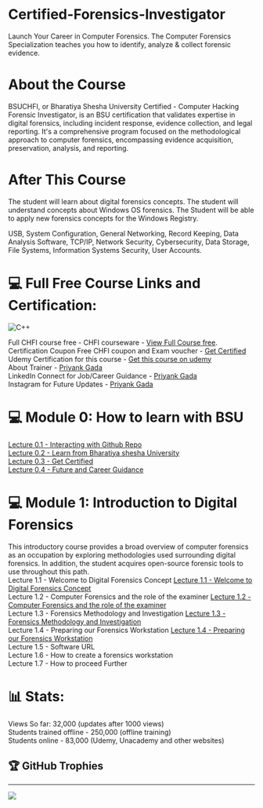 # Certified-Forensics-Investigator
Launch Your Career in Computer Forensics. The Computer Forensics Specialization teaches you how to identify, analyze &amp; collect forensic evidence.  </br>

# About the Course
BSUCHFI, or Bharatiya Shesha University Certified - Computer Hacking Forensic Investigator, is an BSU certification that validates expertise in digital forensics, including incident response, evidence collection, and legal reporting. It's a comprehensive program focused on the methodological approach to computer forensics, encompassing evidence acquisition, preservation, analysis, and reporting.  </br>

# After This Course
The student will learn about digital forensics concepts.
The student will understand concepts about Windows OS forensics.
The Student will be able to apply new forensics concepts for the Windows Registry.

USB, System Configuration, General Networking, Record Keeping, Data Analysis Software, TCP/IP, Network Security, Cybersecurity, Data Storage, File Systems, Information Systems Security, User Accounts.


# 💻 Full Free Course Links and Certification:  </br>
![C++](https://img.shields.io/badge/c++-%2300599C.svg?style=for-the-badge&logo=c%2B%2B&logoColor=white)  </br>

Full CHFI course free - CHFI courseware - [View Full Course free](https://www.youtube.com/watch?v=X3-bTQpx7T8&list=PLNoxDhp7acwq_hxQxHotIgRZG-GVzi5x5).  </br>
Certification Coupon Free CHFI coupon and Exam voucher - [Get Certified](https://www.iSerpent.com)  </br>
Udemy Certification for this course - [Get this course on udemy](https://www.udemy.com/user/priyank-gada/)  </br>
About Trainer - [Priyank Gada](https://www.priyankgada.com)  </br>
LinkedIn Connect for Job/Career Guidance - [Priyank Gada](https://www.linkedin.com/in/priyankgada)  </br>
Instagram for Future Updates - [Priyank Gada](https://www.instagram.com/gada.priyank)  </br>

# 💻 Module 0: How to learn with BSU
[Lecture 0.1 - Interacting with Github Repo](https://www.youtube.com/watch?v=X3-bTQpx7T8&list=PLNoxDhp7acwq_hxQxHotIgRZG-GVzi5x5) </br>
[Lecture 0.2 - Learn from Bharatiya shesha University](https://www.youtube.com/watch?v=X3-bTQpx7T8&list=PLNoxDhp7acwq_hxQxHotIgRZG-GVzi5x5) </br>
[Lecture 0.3 - Get Certified](https://www.youtube.com/watch?v=X3-bTQpx7T8&list=PLNoxDhp7acwq_hxQxHotIgRZG-GVzi5x5) </br>
[Lecture 0.4 - Future and Career Guidance](https://www.youtube.com/watch?v=X3-bTQpx7T8&list=PLNoxDhp7acwq_hxQxHotIgRZG-GVzi5x5) </br>

# 💻 Module 1: Introduction to Digital Forensics
This introductory course provides a broad overview of computer forensics as an occupation by exploring methodologies used surrounding digital forensics. In addition, the student acquires open-source forensic tools to use throughout this path. </br>
Lecture 1.1 - Welcome to Digital Forensics Concept [Lecture 1.1 - Welcome to Digital Forensics Concept](https://www.youtube.com/watch?v=X3-bTQpx7T8&list=PLNoxDhp7acwq_hxQxHotIgRZG-GVzi5x5) </br>
Lecture 1.2 - Computer Forensics and the role of the examiner [Lecture 1.2 - Computer Forensics and the role of the examiner](https://www.youtube.com/watch?v=X3-bTQpx7T8&list=PLNoxDhp7acwq_hxQxHotIgRZG-GVzi5x5) </br>
Lecture 1.3 - Forensics Methodology and Investigation [Lecture 1.3 - Forensics Methodology and Investigation](https://www.youtube.com/watch?v=X3-bTQpx7T8&list=PLNoxDhp7acwq_hxQxHotIgRZG-GVzi5x5) </br>
Lecture 1.4 - Preparing our Forensics Workstation [Lecture 1.4 - Preparing our Forensics Workstation](https://www.youtube.com/watch?v=X3-bTQpx7T8&list=PLNoxDhp7acwq_hxQxHotIgRZG-GVzi5x5) </br>
Lecture 1.5 - Software URL </br>
Lecture 1.6 - How to create a forensics workstation </br>
Lecture 1.7 - How to proceed Further </br>


# 📊 Stats:

Views So far: 32,000 (updates after 1000 views) </br>
Students trained offline - 250,000 (offline training)  </br>
Students online - 83,000 (Udemy, Unacademy and other websites)  </br>

## 🏆 GitHub Trophies

---
[![](https://visitcount.itsvg.in/api?id=gadapriyank&icon=0&color=0)](https://visitcount.itsvg.in)


